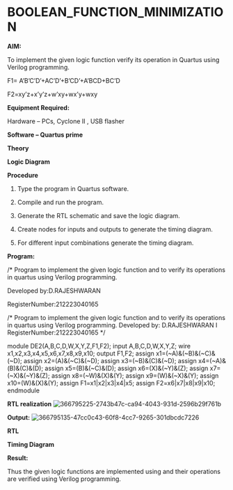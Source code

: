 # BOOLEAN_FUNCTION_MINIMIZATION

**AIM:**

To implement the given logic function verify its operation in Quartus using Verilog programming.

F1= A’B’C’D’+AC’D’+B’CD’+A’BCD+BC’D 

F2=xy’z+x’y’z+w’xy+wx’y+wxy

**Equipment Required:**

Hardware – PCs, Cyclone II , USB flasher

**Software – Quartus prime**

**Theory**

**Logic Diagram**

**Procedure**

1.	Type the program in Quartus software.

2.	Compile and run the program.

3.	Generate the RTL schematic and save the logic diagram.

4.	Create nodes for inputs and outputs to generate the timing diagram.

5.	For different input combinations generate the timing diagram.


**Program:**

/* Program to implement the given logic function and to verify its operations in quartus using Verilog programming. 

Developed by:D.RAJESHWARAN

RegisterNumber:212223040165



/* Program to implement the given logic function and to verify its operations in quartus using Verilog programming. 
Developed by: D.RAJESHWARAN I
RegisterNumber:212223040165
*/

module DE2(A,B,C,D,W,X,Y,Z,F1,F2);
input A,B,C,D,W,X,Y,Z;
wire x1,x2,x3,x4,x5,x6,x7,x8,x9,x10;
output F1,F2;
assign x1=(~A)&(~B)&(~C)&(~D);
assign x2=(A)&(~C)&(~D);
assign x3=(~B)&(C)&(~D);
assign x4=(~A)&(B)&(C)&(D);
assign x5=(B)&(~C)&(D);
assign x6=(X)&(~Y)&(Z);
assign x7=(~X)&(~Y)&(Z);
assign x8=(~W)&(X)&(Y);
assign x9=(W)&(~X)&(Y);
assign x10=(W)&(X)&(Y);
assign F1=x1|x2|x3|x4|x5;
assign F2=x6|x7|x8|x9|x10;
endmodule



**RTL realization**
   ![366795225-2743b47c-ca94-4043-931d-2596b29f761b](https://github.com/user-attachments/assets/b43f609a-9024-46f1-a7d7-7cc0a1cc2728)

**Output:**
![366795135-47cc0c43-60f8-4cc7-9265-301dbcdc7226](https://github.com/user-attachments/assets/92c856d9-84f1-4670-aa6d-2bf17b2faef0)

**RTL**

**Timing Diagram**

**Result:**

Thus the given logic functions are implemented using and their operations are verified using Verilog programming.

